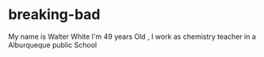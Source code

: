 # breaking-bad
My name is Walter White I'm 49 years Old , I work as chemistry teacher in a Alburqueque public School
